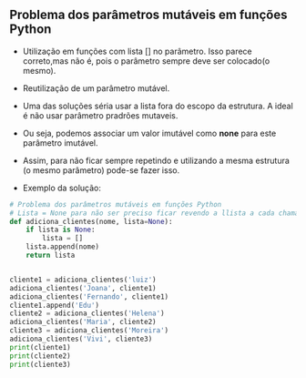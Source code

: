 ## Problema dos parâmetros mutáveis em funções Python
- Utilização em funções com lista [] no parâmetro. Isso parece correto,mas não é, pois o parâmetro sempre deve ser colocado(o mesmo). 
- Reutilização de um parâmetro mutável.
- Uma das soluções séria usar a lista fora do escopo da estrutura. A ideal é não usar parâmetro pradrões mutaveis.
- Ou seja, podemos associar um valor imutável como **none** para este parâmetro imutável.
- Assim, para não ficar sempre repetindo e utilizando a mesma estrutura (o mesmo parâmetro) pode-se fazer isso. 

- Exemplo da solução: 


```py
# Problema dos parâmetros mutáveis em funções Python
# Lista = None para não ser preciso ficar revendo a llista a cada chamada da função.
def adiciona_clientes(nome, lista=None):
    if lista is None:
        lista = []
    lista.append(nome)
    return lista


cliente1 = adiciona_clientes('luiz')
adiciona_clientes('Joana', cliente1)
adiciona_clientes('Fernando', cliente1)
cliente1.append('Edu')
cliente2 = adiciona_clientes('Helena')
adiciona_clientes('Maria', cliente2)
cliente3 = adiciona_clientes('Moreira')
adiciona_clientes('Vivi', cliente3)
print(cliente1)
print(cliente2)
print(cliente3)
```